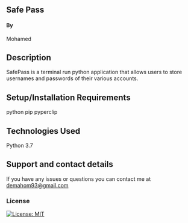 ## Safe Pass

#### By

Mohamed

## Description

SafePass is a terminal run python application that allows users to store usernames and passwords of their various accounts.

## Setup/Installation Requirements


  python
  pip
  pyperclip


## Technologies Used

Python 3.7

## Support and contact details

If you have any issues or questions you can contact me at demahom93@gmail.com

### License

[![License: MIT](https://img.shields.io/badge/License-MIT-yellow.svg)](https://opensource.org/licenses/MIT)

